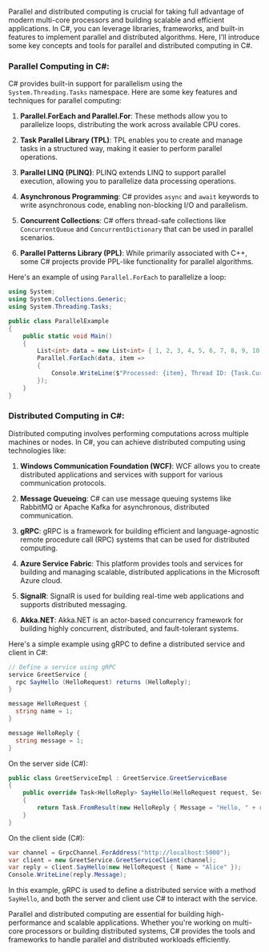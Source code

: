 Parallel and distributed computing is crucial for taking full advantage of modern multi-core processors and building scalable and efficient applications. In C#, you can leverage libraries, frameworks, and built-in features to implement parallel and distributed algorithms. Here, I'll introduce some key concepts and tools for parallel and distributed computing in C#.

### Parallel Computing in C#:

C# provides built-in support for parallelism using the `System.Threading.Tasks` namespace. Here are some key features and techniques for parallel computing:

1. **Parallel.ForEach and Parallel.For**: These methods allow you to parallelize loops, distributing the work across available CPU cores.

2. **Task Parallel Library (TPL)**: TPL enables you to create and manage tasks in a structured way, making it easier to perform parallel operations.

3. **Parallel LINQ (PLINQ)**: PLINQ extends LINQ to support parallel execution, allowing you to parallelize data processing operations.

4. **Asynchronous Programming**: C# provides `async` and `await` keywords to write asynchronous code, enabling non-blocking I/O and parallelism.

5. **Concurrent Collections**: C# offers thread-safe collections like `ConcurrentQueue` and `ConcurrentDictionary` that can be used in parallel scenarios.

6. **Parallel Patterns Library (PPL)**: While primarily associated with C++, some C# projects provide PPL-like functionality for parallel algorithms.

Here's an example of using `Parallel.ForEach` to parallelize a loop:

```csharp
using System;
using System.Collections.Generic;
using System.Threading.Tasks;

public class ParallelExample
{
    public static void Main()
    {
        List<int> data = new List<int> { 1, 2, 3, 4, 5, 6, 7, 8, 9, 10 };
        Parallel.ForEach(data, item =>
        {
            Console.WriteLine($"Processed: {item}, Thread ID: {Task.CurrentId}");
        });
    }
}
```

### Distributed Computing in C#:

Distributed computing involves performing computations across multiple machines or nodes. In C#, you can achieve distributed computing using technologies like:

1. **Windows Communication Foundation (WCF)**: WCF allows you to create distributed applications and services with support for various communication protocols.

2. **Message Queueing**: C# can use message queuing systems like RabbitMQ or Apache Kafka for asynchronous, distributed communication.

3. **gRPC**: gRPC is a framework for building efficient and language-agnostic remote procedure call (RPC) systems that can be used for distributed computing.

4. **Azure Service Fabric**: This platform provides tools and services for building and managing scalable, distributed applications in the Microsoft Azure cloud.

5. **SignalR**: SignalR is used for building real-time web applications and supports distributed messaging.

6. **Akka.NET**: Akka.NET is an actor-based concurrency framework for building highly concurrent, distributed, and fault-tolerant systems.

Here's a simple example using gRPC to define a distributed service and client in C#:

```csharp
// Define a service using gRPC
service GreetService {
  rpc SayHello (HelloRequest) returns (HelloReply);
}

message HelloRequest {
  string name = 1;
}

message HelloReply {
  string message = 1;
}
```

On the server side (C#):

```csharp
public class GreetServiceImpl : GreetService.GreetServiceBase
{
    public override Task<HelloReply> SayHello(HelloRequest request, ServerCallContext context)
    {
        return Task.FromResult(new HelloReply { Message = "Hello, " + request.Name });
    }
}
```

On the client side (C#):

```csharp
var channel = GrpcChannel.ForAddress("http://localhost:5000");
var client = new GreetService.GreetServiceClient(channel);
var reply = client.SayHello(new HelloRequest { Name = "Alice" });
Console.WriteLine(reply.Message);
```

In this example, gRPC is used to define a distributed service with a method `SayHello`, and both the server and client use C# to interact with the service.

Parallel and distributed computing are essential for building high-performance and scalable applications. Whether you're working on multi-core processors or building distributed systems, C# provides the tools and frameworks to handle parallel and distributed workloads efficiently.